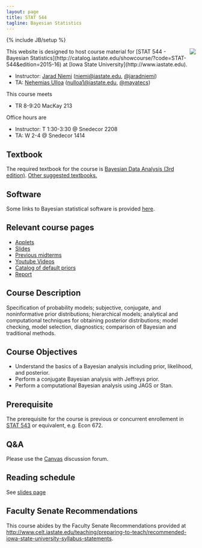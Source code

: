 ```yaml
---
layout: page
title: STAT 544
tagline: Bayesian Statistics
---
```

{% include JB/setup %}

<img src="http://upload.wikimedia.org/wikipedia/commons/thumb/e/ed/Bayes_icon.svg/200px-Bayes_icon.svg.png" align="right" />
This website is designed to host course material for [STAT 544 - Bayesian Statistics](http://catalog.iastate.edu/showcourse/?code=STAT-544&edition=2015-16) at [Iowa State University](http://www.iastate.edu).

- Instructor: [Jarad Niemi](http://jarad.me) (<niemi@iastate.edu>, [@jaradniemi](https://twitter.com/jaradniemi))
- TA: [Nehemias Ulloa](https://twitter.com/mayatecs) (<nulloa1@iastate.edu>, [@mayatecs](https://twitter.com/mayatecs))

This course meets

- TR 8-9:20 MacKay 213

Office hours are

- Instructor: T 1:30-3:30 @ Snedecor 2208
- TA: W 2-4 @ Snedecor 1414

## Textbook

The required textbook for the course is [Bayesian Data Analysis (3rd edition)](http://www.amazon.com/gp/product/1439840954/ref=as_li_tl?ie=UTF8&camp=1789&creative=390957&creativeASIN=1439840954&linkCode=as2&tag=jarnieassprod-20&linkId=3HFCNUPX52YW2EVV). [Other suggested textbooks.](textbook.html)

## Software 

Some links to Bayesian statistical software is provided [here](software.html).

## Relevant course pages

- [Applets](applets.html)
- [Slides](slides)
- [Previous midterms](midterm)
- [Youtube Videos](https://www.youtube.com/playlist?list=PLFHD4aOUZFp0Xhzd5j1nWnExD54xJfnJX)
- [Catalog of default priors](http://www.stats.org.uk/priors/noninformative/YangBerger1998.pdf)
- [Report](report)

## Course Description

Specification of probability models; subjective, conjugate, and noninformative prior distributions; hierarchical models; analytical and computational techniques for obtaining posterior distributions; model checking, model selection, diagnostics; comparison of Bayesian and traditional methods. 

## Course Objectives

- Understand the basics of a Bayesian analysis including prior, likelihood, and posterior. 
- Perform a conjugate Bayesian analysis with Jeffreys prior.
- Perform a computational Bayesian analysis using JAGS or Stan.

## Prerequisite

The prerequisite for the course is previous or concurrent enrollement in [STAT 543](http://catalog.iastate.edu/showcourse/?code=STAT-543&edition=2014-15) or equivalent, e.g. Econ 672. 


## Q&A

Please use the [Canvas](http://canvas.iastate.edu/) discussion forum. 


## Reading schedule

See [slides page](slides)

## Faculty Senate Recommendations

This course abides by the Faculty Senate Recommendations provided at <http://www.celt.iastate.edu/teaching/preparing-to-teach/recommended-iowa-state-university-syllabus-statements>.

